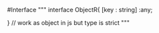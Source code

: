 #Interface
"""
interface ObjectR{
[key : string] :any;

}
// work as object in js but type is strict
"""
